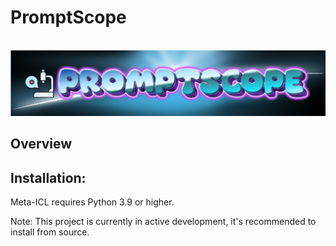# PromptScope

<p align="center">
    <br>
    <img src="resources/teaser.png"/>
    <br>
<p>
<p align="center">

## Overview


## Installation:

Meta-ICL requires Python 3.9 or higher.

Note: This project is currently in active development, it's recommended to install from source.








